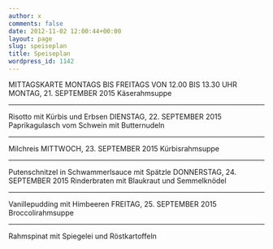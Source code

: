 ```yaml
---
author: x
comments: false
date: 2012-11-02 12:00:44+00:00
layout: page
slug: speiseplan
title: Speiseplan
wordpress_id: 1142
---
```


MITTAGSKARTE
MONTAGS BIS FREITAGS VON 12.00 BIS 13.30 UHR
MONTAG, 21. SEPTEMBER 2015
Käserahmsuppe
***
Risotto
mit Kürbis und Erbsen
DIENSTAG, 22. SEPTEMBER 2015
Paprikagulasch vom Schwein
mit Butternudeln
***
Milchreis
MITTWOCH, 23. SEPTEMBER 2015
Kürbisrahmsuppe
***
Putenschnitzel in Schwammerlsauce
mit Spätzle
DONNERSTAG, 24. SEPTEMBER 2015
Rinderbraten
mit Blaukraut und Semmelknödel
***
Vanillepudding mit Himbeeren
FREITAG, 25. SEPTEMBER 2015
Broccolirahmsuppe
***
Rahmspinat
mit Spiegelei und Röstkartoffeln
